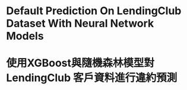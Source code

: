 # Default Prediction On LendingClub Dataset With Neural Network Models <br><br> 使用XGBoost與隨機森林模型對 LendingClub 客戶資料進行違約預測
